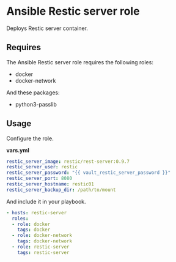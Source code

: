 # Ansible Restic server role

Deploys Restic server container.

## Requires

The Ansible Restic server role requires the following roles:

* docker
* docker-network

And these packages:

* python3-passlib

## Usage

Configure the role.

**vars.yml**

```yml
restic_server_image: restic/rest-server:0.9.7
restic_server_user: restic
restic_server_password: "{{ vault_restic_server_password }}"
restic_server_port: 8080
restic_server_hostname: restic01
restic_server_backup_dir: /path/to/mount
```

And include it in your playbook.

```yml
- hosts: restic-server
  roles:
  - role: docker
    tags: docker
  - role: docker-network
    tags: docker-network
  - role: restic-server
    tags: restic-server
```